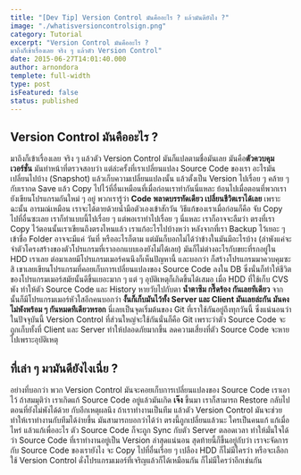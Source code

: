 ```yaml
---
title: "[Dev Tip] Version Control มันคืออะไร ? แล้วมันดียังไง ?"
image: "./whatisversioncontrolsign.png"
category: Tutorial
excerpt: "Version Control มันคืออะไร ?
มาถึงก็เข้าเรื่องเลย จริง ๆ แล้วตัว Version Control"
date: 2015-06-27T14:01:40.000
author: arnondora
templete: full-width
type: post
isFeatured: false
status: published
---
```


## Version Control มันคืออะไร ?
มาถึงก็เข้าเรื่องเลย จริง ๆ แล้วตัว Version Control มันก็แปลตามชื่อมันเลย มันคือ**ตัวควบคุมเวอร์ชั่น** มันทำหน้าที่ตรวจสอบว่า แต่ล่ะครั้งที่เราเปลี่ยนแปลง Source Code ของเรา อะไรมันเปลี่ยนไปบ้าง (Snapshot) แล้วเก็บความเปลี่ยนแปลงนั้น แล้วตั้งเป็น Version ไปเรื่อย ๆ คล้าย ๆ กับเรากด Save แล้ว Copy ไปไว้ที่อื่นเหมือนที่เมื่อก่อนเราทำกันนี่แหละ
ย้อนไปเมื่อตอนที่พวกเรายังเขียนโปรแกรมกันใหม่ ๆ อยู่ พวกเรารู้ว่า **Code พลาดบรรทัดเดียว เปลี่ยนชีวิตเราได้เลย** เพราะฉะนั้น อารมณ์เหมือน เราจะได้ตายด้วยน้ำมือตัวเองเข้าสักวัน วิธีแก้ของเราเมื่อก่อนก็คือ จับ Copy ไปที่อื่นซะเลย เราก็ทำแบบนี้ไปเรื่อย ๆ แต่พอเราทำไปเรื่อย ๆ นี่แหละ เราก็อาจจะลืมว่า ตรงที่เรา Copy ไว้ตอนนั้นเราเขียนถึงตรงไหนแล้ว เราแก้อะไรไปบ้างหว่า
หลังจากที่เรา Backup ไว้เยอะ ๆ เข้าชื่อ Folder อาจจะมีแค่ วันที่ หรืออะไรก็ตาม แต่มันก็บอกไม่ได้ว่าข้างในมันมีอะไรบ้าง (ลำพังแค่จะจำตัวโครงสร้างของตัวโปรแกรมที่เราออกแบบเองยังไม่ได้เลย) มันก็ไม่ต่างอะไรกับขยะที่รกอยู่ใน HDD เราเลย ต่อมาเลยมีโปรแกรมเมอร์คนนึงก็เห็นปัญหานี้ และบอกว่า ก็สร้างโปรแกรมมาควบคุมซะสิ เขาเลยเขียนโปรแกรมที่คอยเก็บการเปลี่ยนแปลงของ Source Code ลงใน DB ซึ่งนั่นก็ทำให้ชีวิตของโปรแกรมเมอร์สมัยนั้นดีขึ้นเยอะมาก ๆ
แต่ ๆ อุบัติเหตุก็เกิดขึ้นได้เสมอ เมื่อ HDD ที่ใช้เก็บ CVS พัง ทำให้ตัว Source Code และ History หายวับไปกับตา **น้ำตาซึม กรี๊ดร้อง กันเลยทีเดียว** จากนั้นก็มีโปรแกรมเมอร์หัวใสอีกคนบอกว่า **งั้นก็เก็บมันไว้ทั้ง Server และ Client มันเลยล่ะกัน มันคงไม่พังพร้อม ๆ กันหมดทีเดียวหรอก** นี่เลยเป็นจุดเริ่มต้นของ Git ที่เราใช้กันอยู่ถึงทุกวันนี้
ซึ่งแน่นอนว่า ในปัจจุบันนี้ Version Control ที่ส่วนใหญ่จะใช้กันนั่นก็คือ Git เพราะว่าตัว Source Code จะถูกเก็บทั้งที่ Client และ Server ทำให้ปลอดภัยมากขึ้น ลดความเสี่ยงที่ตัว Source Code จะหายไปเพราะอุบัติเหตุ

## ที่เล่า ๆ มามันดียังไงเนี่ย ?
อย่างที่บอกว่า พวก Version Control มันจะคอยเก็บการเปลี่ยนแปลงของ Source Code เราเอาไว้ ถ้าสมมุติว่า เราเกิดแก้ Source Code อยู่แล้วมันเกิด **เจ๊ง** ขึ้นมา เราก็สามารถ Restore กลับไปตอนที่ยังไม่พังได้ด้วย
กับอีกเหตุผลนึง ถ้าเราทำงานเป็นทีม แล้วตัว Version Control มันจะช่วยทำให้เราทำงานกับทีมได้ง่ายขึ้น มันสามารถบอกว่าได้ว่า ตรงนี้ถูกเปลี่ยนแล้วนะ ใครเป็นคนแก้ แก้เมื่อไหร่ แล้วแก้เพื่ออะไร ตัว Source Code ก็จะถูก Sync กับตัว Server ตลอดเวลา ทำให้มั่นใจได้ว่า Source Code ที่เราทำงานอยู่เป็น Version ล่าสุดแน่นอน
สุดท้ายนี้ก็ขึ้นอยู่กับว่า เราจะจัดการกับ Source Code ของเรายังไง จะ Copy ไปที่อื่นเรื่อย ๆ เปลือง HDD ก็ไม่มีใครว่า หรือจะเลือกใช้ Version Control ดั่งโปรแกรมเมอร์ที่เจริญแล้วก็ได้เหมือนกัน ก็ไม่มีใครว่าอีกเช่นกัน
